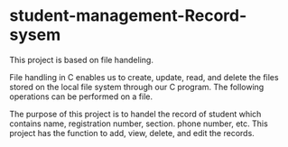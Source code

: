 # student-management-Record-sysem
This project is based on file handeling.

File handling in C enables us to create, update, read, and delete the files stored on the local file system through our C program. The following operations can be performed on a file.

The purpose of this project is to handel the record of student which contains name, registration number, section. phone number, etc. This project has the function to add, view, delete, and edit the records.
